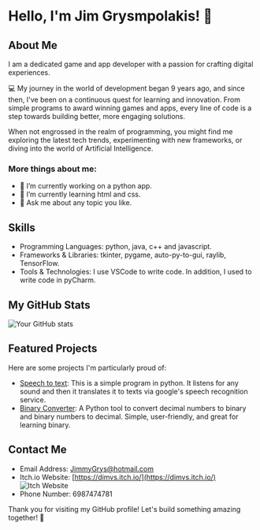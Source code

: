# Hello, I'm Jim Grysmpolakis! 👋

## About Me

I am a dedicated game and app developer with a passion for crafting digital experiences.

💻 My journey in the world of development began 9 years ago, and since then, I've been on a continuous quest for learning and innovation. From simple programs to award winning games and apps, every line of code is a step towards building better, more engaging solutions.

When not engrossed in the realm of programming, you might find me exploring the latest tech trends, experimenting with new frameworks, or diving into the world of Artificial Intelligence.

### More things about me:
- 🔭 I’m currently working on a python app.
- 🌱 I’m currently learning html and css.
- 💬 Ask me about any topic you like.

## Skills

- Programming Languages:  python, java, c++ and javascript. 
- Frameworks & Libraries:  tkinter, pygame, auto-py-to-gui, raylib, TensorFlow.
- Tools & Technologies:  I use VSCode to write code. In addition, I used to write code in pyCharm.

## My GitHub Stats

![Your GitHub stats](https://github-readme-stats.vercel.app/api?username=JimmyVS&show_icons=true&hide_border=true)

## Featured Projects

Here are some projects I'm particularly proud of:

- [Speech to text](https://github.com/JimmyVS/Speech-To-Text): This is a simple program in python. It listens for any sound and then it translates it to texts via google's speech recognition service. 
- [Binary Converter](https://github.com/JimmyVS/Binary-converter): A Python tool to convert decimal numbers to binary and binary numbers to decimal. Simple, user-friendly, and great for learning binary.

## Contact Me
  
- Email Address: JimmyGrys@hotmail.com
- Itch.io Website: [https://dimvs.itch.io/](https://dimvs.itch.io/)
  ![Itch Website](https://dimvs.itch.io/)
- Phone Number: 6987474781

Thank you for visiting my GitHub profile! Let's build something amazing together! 🚀
